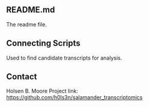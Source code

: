 ## README.md
The readme file.

## Connecting Scripts
Used to find candidate transcripts for analysis.

## Contact
Holsen B. Moore
Project link: https://github.com/h0ls3n/salamander_transcriptomics
